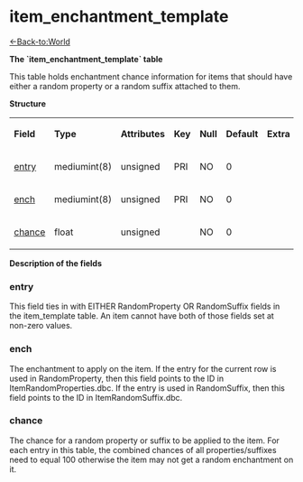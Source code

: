 # item\_enchantment\_template

[<-Back-to:World](database-world.md)

**The \`item\_enchantment\_template\` table**

This table holds enchantment chance information for items that should have either a random property or a random suffix attached to them.

**Structure**

<table>
<colgroup>
<col width="12%" />
<col width="12%" />
<col width="12%" />
<col width="12%" />
<col width="12%" />
<col width="12%" />
<col width="12%" />
<col width="12%" />
</colgroup>
<tbody>
<tr class="odd">
<td><p><strong>Field</strong></p></td>
<td><p><strong>Type</strong></p></td>
<td><p><strong>Attributes</strong></p></td>
<td><p><strong>Key</strong></p></td>
<td><p><strong>Null</strong></p></td>
<td><p><strong>Default</strong></p></td>
<td><p><strong>Extra</strong></p></td>
<td><p><strong>Comment</strong></p></td>
</tr>
<tr class="even">
<td><p><a href="#item_enchantment_template-entry">entry</a></p></td>
<td><p>mediumint(8)</p></td>
<td><p>unsigned</p></td>
<td><p>PRI</p></td>
<td><p>NO</p></td>
<td><p>0</p></td>
<td><p> </p></td>
<td><p> </p></td>
</tr>
<tr class="odd">
<td><p><a href="#item_enchantment_template-ench">ench</a></p></td>
<td><p>mediumint(8)</p></td>
<td><p>unsigned</p></td>
<td><p>PRI</p></td>
<td><p>NO</p></td>
<td><p>0</p></td>
<td><p> </p></td>
<td><p> </p></td>
</tr>
<tr class="even">
<td><p><a href="#item_enchantment_template-chance">chance</a></p></td>
<td><p>float</p></td>
<td><p>unsigned</p></td>
<td><p> </p></td>
<td><p>NO</p></td>
<td><p>0</p></td>
<td><p> </p></td>
<td><p> </p></td>
</tr>
</tbody>
</table>

**Description of the fields**

### entry

This field ties in with EITHER RandomProperty OR RandomSuffix fields in the item\_template table. An item cannot have both of those fields set at non-zero values.

### ench

The enchantment to apply on the item. If the entry for the current row is used in RandomProperty, then this field points to the ID in ItemRandomProperties.dbc. If the entry is used in RandomSuffix, then this field points to the ID in ItemRandomSuffix.dbc.

### chance

The chance for a random property or suffix to be applied to the item. For each entry in this table, the combined chances of all properties/suffixes need to equal 100 otherwise the item may not get a random enchantment on it.
